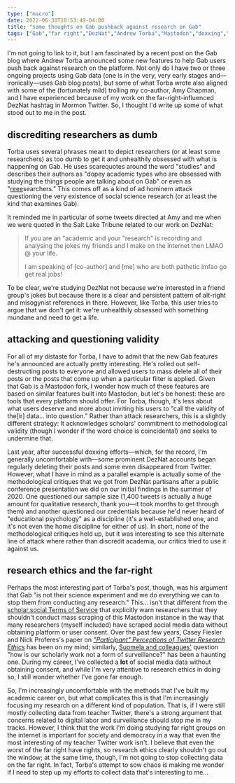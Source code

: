 ```yaml
---
type: ["macro"]
date: 2022-06-30T10:53:49-04:00
title: "some thoughts on Gab pushback against research on Gab"
tags: ["Gab","far right","DezNat","Andrew Torba","Mastodon","doxxing","qualitative research","research ethics","surveillance","digital labor"]
---
```

I'm not going to link to it, but I am fascinated by a recent post on the Gab blog where Andrew Torba announced some new features to help Gab users push back against research on the platform. Not only do I have two or three ongoing projects using Gab data (one is in the very, very early stages and—ironically—uses Gab blog posts), but some of what Torba wrote also aligned with some of the (fortunately mild) trolling my co-author, Amy Chapman, and I have experienced because of my work on the far-right-influenced DezNat hashtag in Mormon Twitter. So, I thought I'd write up some of what stood out to me in the post.

## discrediting researchers as dumb

Torba uses several phrases meant to depict researchers (or at least some researchers) as too dumb to get it and unhealthily obsessed with what is happening on Gab. He uses scarequotes around the word "studies" and describes their authors as "dopey academic types who are obsessed with studying the things people are talking about on Gab" or even as "[reee](https://knowyourmeme.com/memes/reeeeeee)searchers." This comes off as a kind of ad hominem attack questioning the very existence of social science research (or at least the kind that examines Gab). 

It reminded me in particular of some tweets directed at Amy and me when we were quoted in the Salt Lake Tribune related to our work on DezNat: 

> If you are an "academic and your "research" is recording and analysing the jokes my friends and I make on the internet then LMAO @ your life. 
> 
> I am speaking of [co-author] and [me] who are both pathetic lmfao go get real jobs!

To be clear, we're studying DezNat not because we're interested in a friend group's jokes but because there is a clear and persistent pattern of alt-right and misogynist references in there. However, like Torba, this user tries to argue that we don't get it: we're unhealthily obsessed with something mundane and need to get a life. 

## attacking and questioning validity

For all of my distaste for Torba, I have to admit that the new Gab features he's announced are actually pretty interesting. He's rolled out self-destructing posts to everyone and allowed users to mass delete all of their posts or the posts that come up when a particular filter is applied. Given that Gab is a Mastodon fork, I wonder how much of these features are based on similar features built into Mastodon, but let's be honest: these are tools that every platform should offer. For Torba, though, it's less about what users deserve and more about inviting his users to "call the validity of the[ir] data... into question." Rather than attack researchers, this is a slightly different strategy: It acknowledges scholars' commitment to methodological validity (though I wonder if the word choice is coincidental) and seeks to undermine that.

Last year, after successful doxxing efforts—which, for the record, I'm generally uncomfortable with—some prominent DezNat accounts began regularly deleting their posts and some even disappeared from Twitter. However, what I have in mind as a parallel example is actually some of the methodological critiques that we got from DezNat partisans after a public conference presentation we did on our initial findings in the summer of 2020. One questioned our sample size (1,400 tweets is actually a huge amount for qualitative research, thank you—it took months to get through them) and another questioned our credentials because he'd never heard of "educational psychology" as a discipline (it's a well-established one, and it's not even the home discipline for either of us). In short, none of the methodological critiques held up, but it was interesting to see this alternate line of attack where rather than discredit academia, our critics tried to use it against us.

## research ethics and the far-right

Perhaps the most interesting part of Torba's post, though, was his argument that Gab "is not their science experiment and we do everything we can to stop them from conducting any research." This... isn't that different from the [scholar.social Terms of Service](https://scholar.social/terms) that explicitly warn researchers that they shouldn't conduct mass scraping of this Mastodon instance in the way that many researchers (myself included) have scraped social media data without obtaining platform or user consent. Over the past few years, Casey Fiesler and Nick Proferes's paper on *["Participant" Perceptions of Twitter Research Ethics](https://doi.org/10.1177%2F2056305118763366)* has been on my mind; similarly, [Suomela and colleagues'](https://doi.org/10.16995/dscn.302) question "how is our scholarly work not a form of surveillance?" has been a haunting one. During my career, I've collected a **lot** of social media data without obtaining consent, and while I'm very attentive to research ethics in doing so, I still wonder whether I've gone far enough.

So, I'm increasingly uncomfortable with the methods that I've built my academic career on, but what complicates this is that I'm increasingly focusing my research on a different kind of population. That is, if I were still mostly collecting data from teacher Twitter, there's a strong argument that concerns related to digital labor and surveillance should stop me in my tracks. However, I think that the work I'm doing studying far right groups on the internet is important for society and democracy in a way that even the most interesting of my teacher Twitter work isn't. I believe that even the worst of the far right have rights, so research ethics clearly shouldn't go out the window; at the same time, though, I'm not going to stop collecting data on the far right. In fact, Torba's attempt to sow chaos is making me wonder if I need to step up my efforts to collect data that's interesting to me...
